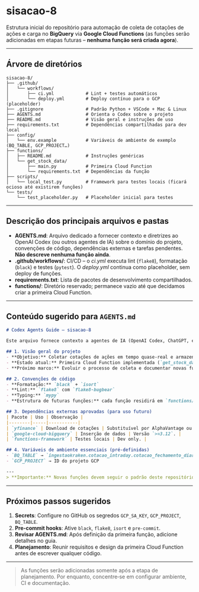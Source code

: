 # sisacao-8

Estrutura inicial do repositório para automação de coleta de cotações de ações e carga no **BigQuery** via **Google Cloud Functions** (as funções serão adicionadas em etapas futuras – **nenhuma função será criada agora**).

---

## Árvore de diretórios

```text
sisacao-8/
├── .github/
│   └── workflows/
│       ├── ci.yml            # Lint + testes automáticos
│       └── deploy.yml        # Deploy contínuo para o GCP (placeholder)
├── .gitignore                # Padrão Python + VSCode + Mac & Linux
├── AGENTS.md                 # Orienta o Codex sobre o projeto
├── README.md                 # Visão geral e instruções de uso
├── requirements.txt          # Dependências compartilhadas para dev local
├── config/
│   └── env.example           # Variáveis de ambiente de exemplo (BQ_TABLE, GCP_PROJECT…)
├── functions/
│   ├── README.md             # Instruções genéricas
│   └── get_stock_data/
│       ├── main.py           # Primeira Cloud Function
│       └── requirements.txt  # Dependências da função
├── scripts/
│   └── local_test.py         # Framework para testes locais (ficará ocioso até existirem funções)
└── tests/
    └── test_placeholder.py   # Placeholder inicial para testes
```

---

## Descrição dos principais arquivos e pastas

* **AGENTS.md**: Arquivo dedicado a fornecer contexto e diretrizes ao OpenAI Codex (ou outros agentes de IA) sobre o domínio do projeto, convenções de código, dependências externas e tarefas pendentes. **Não descreve nenhuma função ainda**.
* **.github/workflows/**: CI/CD – o *ci.yml* executa lint (`flake8`), formatação (`black`) e testes (`pytest`). O *deploy.yml* continua como placeholder, sem deploy de funções.
* **requirements.txt**: Lista de pacotes de desenvolvimento compartilhados.
* **functions/**: Diretório reservado; permanece vazio até que decidamos criar a primeira Cloud Function.

---

## Conteúdo sugerido para `AGENTS.md`

```markdown
# Codex Agents Guide – sisacao‑8

Este arquivo fornece contexto a agentes de IA (OpenAI Codex, ChatGPT, etc.) sobre este repositório.

## 1. Visão geral do projeto
- **Objetivo:** Coletar cotações de ações em tempo quase‑real e armazená‑las no BigQuery para análises posteriores.
- **Estado atual:** Primeira Cloud Function implementada (`get_stock_data`).
- **Próximo marco:** Evoluir o processo de coleta e documentar novas funções.

## 2. Convenções de código
- **Formatação:** `black` + `isort`
- **Lint:** `flake8` com `flake8-bugbear`
- **Typing:** `mypy`
- **Estrutura de futuras funções:** cada função residirá em `functions/<nome_da_funcao>/` com `main.py` e `requirements.txt` minimalista.

## 3. Dependências externas aprovadas (para uso futuro)
| Pacote | Uso | Observação |
|--------|-----|-----------|
| `yfinance` | Download de cotações | Substituível por AlphaVantage ou IEX se necessário. |
| `google-cloud-bigquery` | Inserção de dados | Versão `>=3.12`. |
| `functions-framework` | Testes locais | Dev only. |

## 4. Variáveis de ambiente essenciais (pré‑definidas)
- `BQ_TABLE` → `ingestaokraken.cotacao_intraday.cotacao_fechamento_diario`
- `GCP_PROJECT` → ID do projeto GCP

---
> **Importante:** Novas funções devem seguir o padrão deste repositório. Mantenha o guia atualizado a cada adição.
```

---

## Próximos passos sugeridos

1. **Secrets**: Configure no GitHub os segredos `GCP_SA_KEY`, `GCP_PROJECT`, `BQ_TABLE`.
2. **Pre‑commit hooks**: Ative `black`, `flake8`, `isort` e `pre‑commit`.
3. **Revisar AGENTS.md**: Após definição da primeira função, adicione detalhes no guia.
4. **Planejamento**: Reunir requisitos e design da primeira Cloud Function antes de escrever qualquer código.

---

> As funções serão adicionadas somente após a etapa de planejamento. Por enquanto, concentre‑se em configurar ambiente, CI e documentação.
